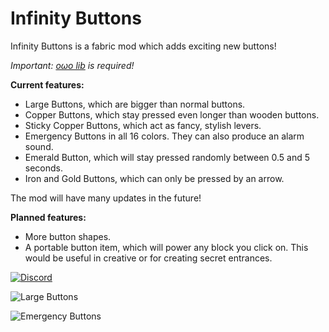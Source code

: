 # Infinity Buttons

Infinity Buttons is a fabric mod which adds exciting new buttons!

*Important: [oωo lib](https://modrinth.com/mod/owo-lib) is required!*

**Current features:**

- Large Buttons, which are bigger than normal buttons.
- Copper Buttons, which stay pressed even longer than wooden buttons.
- Sticky Copper Buttons, which act as fancy, stylish levers.
- Emergency Buttons in all 16 colors. They can also produce an alarm sound.
- Emerald Button, which will stay pressed randomly between 0.5 and 5 seconds.
- Iron and Gold Buttons, which can only be pressed by an arrow.

The mod will have many updates in the future!

**Planned features:**

- More button shapes.
- A portable button item, which will power any block you click on. This would be useful in creative or for creating secret entrances.

[![Discord](https://discordapp.com/api/guilds/968437531865645076/widget.png?style=banner2)](https://discord.gg/PJCXjSJnu2)

![Large Buttons](https://i.imgur.com/TktdMfz.png)

![Emergency Buttons](https://i.imgur.com/YdZktEs.png)
